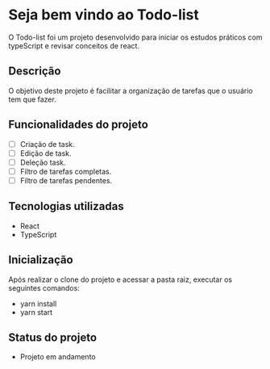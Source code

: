 # Seja bem vindo ao Todo-list

O Todo-list foi um projeto desenvolvido para iniciar os estudos práticos com typeScript e revisar conceitos de react.

## Descrição

O objetivo deste projeto é facilitar a organização de tarefas que o usuário tem que fazer.

## Funcionalidades do projeto

- [ ] Criação de task.
- [ ] Edição de task.
- [ ] Deleção task.
- [ ] Filtro de tarefas completas.
- [ ] Filtro de tarefas pendentes.

## Tecnologias utilizadas

- React
- TypeScript

## Inicialização

Após realizar o clone do projeto e acessar a pasta raiz, executar os seguintes comandos:

- yarn install
- yarn start

## Status do projeto

- Projeto em andamento
